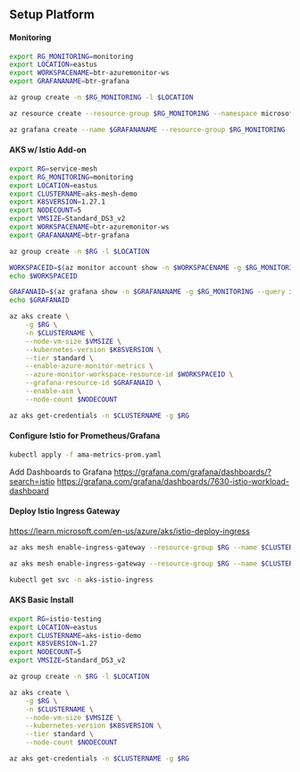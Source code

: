 ## Setup Platform

#### Monitoring

```bash
export RG_MONITORING=monitoring
export LOCATION=eastus
export WORKSPACENAME=btr-azuremonitor-ws
export GRAFANANAME=btr-grafana

az group create -n $RG_MONITORING -l $LOCATION

az resource create --resource-group $RG_MONITORING --namespace microsoft.monitor --resource-type accounts --name $WORKSPACENAME --location $LOCATION --properties "{}"

az grafana create --name $GRAFANANAME --resource-group $RG_MONITORING 
```

#### AKS w/ Istio Add-on

```bash
export RG=service-mesh
export RG_MONITORING=monitoring
export LOCATION=eastus
export CLUSTERNAME=aks-mesh-demo
export K8SVERSION=1.27.1
export NODECOUNT=5
export VMSIZE=Standard_DS3_v2
export WORKSPACENAME=btr-azuremonitor-ws
export GRAFANANAME=btr-grafana

az group create -n $RG -l $LOCATION

WORKSPACEID=$(az monitor account show -n $WORKSPACENAME -g $RG_MONITORING --query id -o tsv)
echo $WORKSPACEID

GRAFANAID=$(az grafana show -n $GRAFANANAME -g $RG_MONITORING --query id -o tsv)
echo $GRAFANAID

az aks create \
    -g $RG \
    -n $CLUSTERNAME \
    --node-vm-size $VMSIZE \
    --kubernetes-version $K8SVERSION \
    --tier standard \
    --enable-azure-monitor-metrics \
    --azure-monitor-workspace-resource-id $WORKSPACEID \
    --grafana-resource-id $GRAFANAID \
    --enable-asm \
    --node-count $NODECOUNT

az aks get-credentials -n $CLUSTERNAME -g $RG
```

#### Configure Istio for Prometheus/Grafana

```bash
kubectl apply -f ama-metrics-prom.yaml
```

Add Dashboards to Grafana
https://grafana.com/grafana/dashboards/?search=istio
https://grafana.com/grafana/dashboards/7630-istio-workload-dashboard

#### Deploy Istio Ingress Gateway

https://learn.microsoft.com/en-us/azure/aks/istio-deploy-ingress

```bash
az aks mesh enable-ingress-gateway --resource-group $RG --name $CLUSTERNAME --ingress-gateway-type external

az aks mesh enable-ingress-gateway --resource-group $RG --name $CLUSTERNAME --ingress-gateway-type internal

kubectl get svc -n aks-istio-ingress
```

#### AKS Basic Install

```bash
export RG=istio-testing
export LOCATION=eastus
export CLUSTERNAME=aks-istio-demo
export K8SVERSION=1.27
export NODECOUNT=5
export VMSIZE=Standard_DS3_v2

az group create -n $RG -l $LOCATION

az aks create \
    -g $RG \
    -n $CLUSTERNAME \
    --node-vm-size $VMSIZE \
    --kubernetes-version $K8SVERSION \
    --tier standard \
    --node-count $NODECOUNT

az aks get-credentials -n $CLUSTERNAME -g $RG

```



